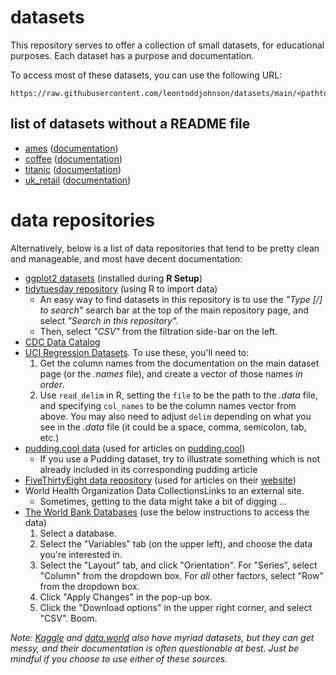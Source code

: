 # datasets

This repository serves to offer a collection of small datasets, for educational purposes. Each dataset has a purpose and documentation.

To access most of these datasets, you can use the following URL:

```
https://raw.githubusercontent.com/leontoddjohnson/datasets/main/<pathtofile>
```

## list of datasets without a README file

- [ames](./data/ames.csv) ([documentation](https://jse.amstat.org/v19n3/decock/DataDocumentation.txt))
- [coffee](./data/coffee_analysis.csv) ([documentation](https://www.kaggle.com/datasets/schmoyote/coffee-reviews-dataset/))
- [titanic](./data/titanic.csv) ([documentation](https://www.kaggle.com/competitions/titanic/data))
- [uk_retail](./data/uk_retail.csv) ([documentation](https://archive.ics.uci.edu/dataset/352/online+retail))

# data repositories

Alternatively, below is a list of data repositories that tend to be pretty clean and manageable, and most have decent documentation:

- [ggplot2 datasets](https://ggplot2.tidyverse.org/reference/#data) (installed during **R Setup**)
- [tidytuesday repository](https://github.com/rfordatascience/tidytuesday/tree/master) (using R to import data)
  - An easy way to find datasets in this repository is to use the *"Type [/] to search"* search bar at the top of the main repository page, and select *"Search in this repository".*
  - Then, select *"CSV"* from the filtration side-bar on the left.
- [CDC Data Catalog](https://data.cdc.gov/browse)
- [UCI Regression Datasets](https://archive.ics.uci.edu/datasets). To use these, you'll need to:
  1. Get the column names from the documentation on the main dataset page (or the *.names* file), and create a vector of those names *in order*.
  2. Use `read_delim` in R, setting the `file` to be the path to the *.data* file, and specifying `col_names` to be the column names vector from above. You may also need to adjust `delim` depending on what you see in the *.data* file (it could be a space, comma, semicolon, tab, etc.)
- [pudding.cool data](https://github.com/the-pudding/data) (used for articles on [pudding.cool](https://pudding.cool/))
  - If you use a Pudding dataset, try to illustrate something which is not already included in its corresponding pudding article
- [FiveThirtyEight data repository](https://github.com/fivethirtyeight/data) (used for articles on their [website](https://fivethirtyeight.com/))
- World Health Organization Data CollectionsLinks to an external site.
  - Sometimes, getting to the data might take a bit of digging ...
- [The World Bank Databases](https://databank.worldbank.org/databases) (use the below instructions to access the data)
  1. Select a database.
  2. Select the "Variables" tab (on the upper left), and choose the data you're interested in.
  3. Select the "Layout" tab, and click "Orientation". For "Series", select "Column" from the dropdown box. For *all* other factors, select "Row" from the dropdown box.
  4. Click "Apply Changes" in the pop-up box.
  5. Click the "Download options" in the upper right corner, and select "CSV". Boom.

*Note: [Kaggle](https://www.kaggle.com/datasets/) and [data.world](https://data.world/datasets/open-data) also have myriad datasets, but they can get messy, and their documentation is often questionable at best. Just be mindful if you choose to use either of these sources.*
